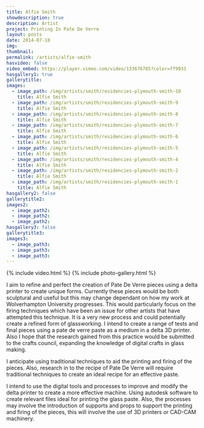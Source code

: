 ```yaml
---
title: Alfie Smith
showdescription: true
description: Artist
project: Printing In Pate De Verre
layout: posts
date: 2014-07-18
img: 
thumbnail: 
permalink: /artists/alfie-smith
hasvideo: false
video_embed: https://player.vimeo.com/video/133676785?color=ff9933
hasgallery1: true   
gallerytitle: 
images:
  - image_path: /img/artists/smith/residencies-plymouth-smith-10
    title: Alfie Smith
  - image_path: /img/artists/smith/residencies-plymouth-smith-9
    title: Alfie Smith
  - image_path: /img/artists/smith/residencies-plymouth-smith-8
    title: Alfie Smith
  - image_path: /img/artists/smith/residencies-plymouth-smith-7
    title: Alfie Smith
  - image_path: /img/artists/smith/residencies-plymouth-smith-6
    title: Alfie Smith
  - image_path: /img/artists/smith/residencies-plymouth-smith-5
    title: Alfie Smith    
  - image_path: /img/artists/smith/residencies-plymouth-smith-4
    title: Alfie Smith  
  - image_path: /img/artists/smith/residencies-plymouth-smith-2
    title: Alfie Smith 
  - image_path: /img/artists/smith/residencies-plymouth-smith-1
    title: Alfie Smith                           
hasgallery2: false       
gallerytitle2:  
images2:
  - image_path2: 
  - image_path2: 
  - image_path2: 
hasgallery3: false    
gallerytitle3:  
images3:
  - image_path3: 
  - image_path3: 
  - image_path3:    
---
```


{% include video.html %}
{% include photo-gallery.html %}

I aim to refine and perfect the creation of Pate De Verre pieces using a delta printer to create unique forms. Currently these pieces would be both sculptural and useful but this may change dependant on how my work at Wolverhampton University progresses. 
This would particularly focus on the firing techniques which have been an issue for other artists that have attempted this technique. It is a very new process and could potentially create a refined form of glassworking. I intend to create a range of tests and final pieces using a pate de verre paste as a medium in a delta 3D printer. Also I hope that the research gained from this practice would be submitted to the crafts council, expanding the knowledge of digital crafts in glass making.

I anticipate using traditional techniques to aid the printing and firing of the pieces. Also, research in to the recipe of Pate De Verre will require traditional techniques to create an ideal recipe for an effective paste.

I intend to use the digital tools and processes to improve and modify the delta printer to create a more effective machine. Using autodesk software to create relevant files ideal for printing the glass paste. Also, the processes may involve the introduction of supports and props to support the printing and firing of the pieces, this will involve the use of 3D printers or CAD-CAM machinery.

 






